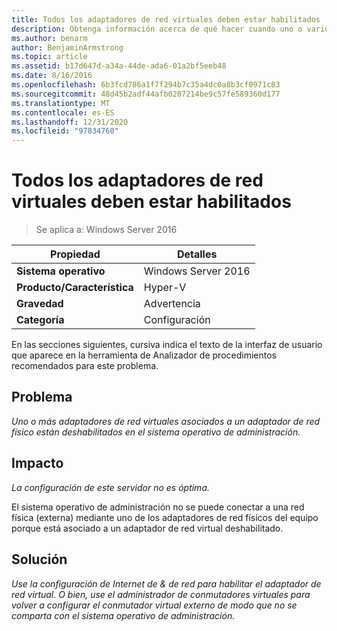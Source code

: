 ```yaml
---
title: Todos los adaptadores de red virtuales deben estar habilitados
description: Obtenga información acerca de qué hacer cuando uno o varios adaptadores de red virtuales asociados a un adaptador de red físico están deshabilitados en el sistema operativo de administración.
ms.author: benarm
author: BenjaminArmstrong
ms.topic: article
ms.assetid: b17d647d-a34a-44de-ada6-01a2bf5eeb48
ms.date: 8/16/2016
ms.openlocfilehash: 6b3fcd786a1f7f294b7c35a4dc0a8b3cf0971c83
ms.sourcegitcommit: 48d45b2adf44afb0207214be9c57fe589360d177
ms.translationtype: MT
ms.contentlocale: es-ES
ms.lasthandoff: 12/31/2020
ms.locfileid: "97834760"
---
```

# <a name="all-virtual-network-adapters-should-be-enabled"></a>Todos los adaptadores de red virtuales deben estar habilitados

>Se aplica a: Windows Server 2016



|Propiedad|Detalles|
|-|-|
|**Sistema operativo**|Windows Server 2016|
|**Producto/Característica**|Hyper-V|
|**Gravedad**|Advertencia|
|**Categoría**|Configuración|

En las secciones siguientes, cursiva indica el texto de la interfaz de usuario que aparece en la herramienta de Analizador de procedimientos recomendados para este problema.

## <a name="issue"></a>Problema

*Uno o más adaptadores de red virtuales asociados a un adaptador de red físico están deshabilitados en el sistema operativo de administración.*

## <a name="impact"></a>Impacto

*La configuración de este servidor no es óptima.*

El sistema operativo de administración no se puede conectar a una red física (externa) mediante uno de los adaptadores de red físicos del equipo porque está asociado a un adaptador de red virtual deshabilitado.

## <a name="resolution"></a>Solución

*Use la configuración de Internet de & de red para habilitar el adaptador de red virtual. O bien, use el administrador de conmutadores virtuales para volver a configurar el conmutador virtual externo de modo que no se comparta con el sistema operativo de administración.*



